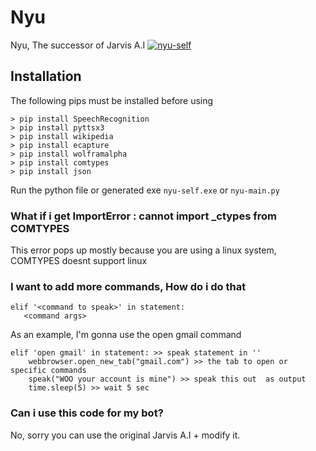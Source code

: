 # Nyu 

Nyu, The successor of Jarvis A.I  [![nyu-self](https://github.com/Noqturnally/nyu-self/tree/main/.github/workflows/badge.svg)](https://github.com/Noqturnally/nyu-self/actions)

## Installation 

The following pips must be installed before using

```
> pip install SpeechRecognition
> pip install pyttsx3
> pip install wikipedia
> pip install ecapture
> pip install wolframalpha
> pip install comtypes
> pip install json 

```
Run the python file or generated exe `nyu-self.exe` or `nyu-main.py`
 
### What if i get ImportError : cannot import _ctypes from COMTYPES

This error pops up mostly because you are using a linux system, COMTYPES doesnt support linux

### I want to add more commands, How do i do that

```
elif '<command to speak>' in statement:
   <command args>
```

As an example, I'm gonna use the open gmail command

```
elif 'open gmail' in statement: >> speak statement in ''
    webbrowser.open_new_tab("gmail.com") >> the tab to open or specific commands
    speak("WOO your account is mine") >> speak this out  as output
    time.sleep(5) >> wait 5 sec
```

### Can i use this code for my bot? 

 No, sorry you can use the original Jarvis A.I + modify it.

